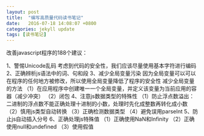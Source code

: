 ```yaml
---
layout: post
title:  "编写高质量代码读书笔记"
date:   2016-07-18 14:08:07 +0800
categories: jekyll update
tags: [读书笔记]
---
```

改善javascript程序的188个建议：

1、警惕Unicode乱码
考虑到代码的安全性，我们应该尽量使用基本字符进行编码
2、正确辨析js语法中的词、句和段
3、减少全局变量污染
因为全局变量可以可以在程序的任何地方被修改，所以使用全局变量降低了程序的安全性
减少全局变量的方法
（1）在应用程序中创建唯一一个全局变量，并定义该变量为当前应用的容器（减少冲突）
（2）闭包
4、注意js数据类型的特殊性
（1）防止浮点数溢出：二进制的浮点数不能正确处理十进制的小数，处理时先化成整数再转化成小数
（2）慎用js类型自动转换
（3）正确检测数据类型
（4）避免误用parseInt
5、防止js自动插入分号
6、正确处理js特殊值
（1）正确使用NaN和Infinity
（2）正确使用null和undefined
（3）使用假值



